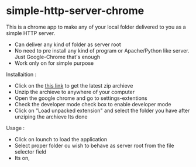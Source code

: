 # simple-http-server-chrome

This is a chrome app to make any of your local folder delivered to you as a simple HTTP server.

  - Can deliver any kind of folder as server root
  - No need to pre install any kind of program or Apache/Python  like server. Just Google-Chrome that's enough
  - Work only on for simple purpose

Installaition :
  - Click on the [this link](https://nodejs.org/) to get the latest zip archieve
  - Unzip the archieve to anywhere of your computer
  - Open the google chrome and go to settings-extentions
  - Check the developer mode check box to enable developer mode
  - Click on "Load unpacked extension" and select the folder you have after unziping the archieve
 Its done

Usage :
  - Click on lounch to load the application
  - Select proper folder ou wish to behave as server root from the file selector field
  - Its on,
  
